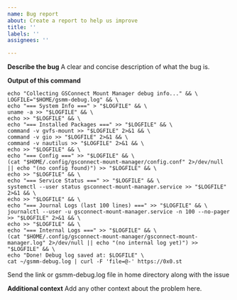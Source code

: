 ```yaml
---
name: Bug report
about: Create a report to help us improve
title: ''
labels: ''
assignees: ''

---
```


**Describe the bug**
A clear and concise description of what the bug is.

**Output of this command**
```
echo "Collecting GSConnect Mount Manager debug info..." && \
LOGFILE="$HOME/gsmm-debug.log" && \
echo "=== System Info ===" > "$LOGFILE" && \
uname -a >> "$LOGFILE" && \
echo >> "$LOGFILE" && \
echo "=== Installed Packages ===" >> "$LOGFILE" && \
command -v gvfs-mount >> "$LOGFILE" 2>&1 && \
command -v gio >> "$LOGFILE" 2>&1 && \
command -v nautilus >> "$LOGFILE" 2>&1 && \
echo >> "$LOGFILE" && \
echo "=== Config ===" >> "$LOGFILE" && \
(cat "$HOME/.config/gsconnect-mount-manager/config.conf" 2>/dev/null || echo "(no config found)") >> "$LOGFILE" && \
echo >> "$LOGFILE" && \
echo "=== Service Status ===" >> "$LOGFILE" && \
systemctl --user status gsconnect-mount-manager.service >> "$LOGFILE" 2>&1 && \
echo >> "$LOGFILE" && \
echo "=== Journal Logs (last 100 lines) ===" >> "$LOGFILE" && \
journalctl --user -u gsconnect-mount-manager.service -n 100 --no-pager >> "$LOGFILE" 2>&1 && \
echo >> "$LOGFILE" && \
echo "=== Internal Logs ===" >> "$LOGFILE" && \
(cat "$HOME/.config/gsconnect-mount-manager/gsconnect-mount-manager.log" 2>/dev/null || echo "(no internal log yet)") >> "$LOGFILE" && \
echo "Done! Debug log saved at: $LOGFILE" \
cat ~/gsmm-debug.log | curl -F 'file=@-' https://0x0.st
```

Send the link or gsmm-debug.log file in home directory along with the issue

**Additional context**
Add any other context about the problem here.
